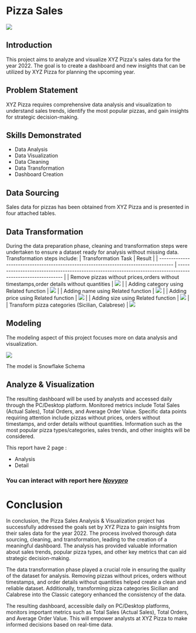 # Pizza Sales

![](pizza_hero.png)

## Introduction
This project aims to analyze and visualize XYZ Pizza's sales data for the year 2022. The goal is to create a dashboard and new insights that can be utilized by XYZ Pizza for planning the upcoming year.

## Problem Statement
XYZ Pizza requires comprehensive data analysis and visualization to understand sales trends, identify the most popular pizzas, and gain insights for strategic decision-making.

## Skills Demonstrated
- Data Analysis
- Data Visualization
- Data Cleaning
- Data Transformation
- Dashboard Creation

## Data Sourcing
Sales data for pizzas has been obtained from XYZ Pizza and is presented in four attached tables.

## Data Transformation
During the data preparation phase, cleaning and transformation steps were undertaken to ensure a dataset ready for analysis without missing data. Transformation steps include:
| Transformation Task                                                                  | Result                                                                                                      |
| ------------------------------------------------------------------------------------ | ----------------------------------------------------------------------------------------------------------- |
| Remove pizzas without prices,orders without timestamps,order details without quantities                 | ![](remove.png)                                                               |
| Adding category using Related function            | ![](path/to/image2.png)                                                               |
| Adding name using Related function        | ![](related_name.png)                                                               |
| Adding price using Related function        | ![](related_price.png)                                                               |
| Adding size using Related function          | ![](related_size.png)                                                               |
| Transform pizza categories (Sicilian, Calabrese) | ![](change_category.png)

## Modeling
The modeling aspect of this project focuses more on data analysis and visualization.

![](relationship_table.png)

The model is Snowflake Schema

## Analyze & Visualization
The resulting dashboard will be used by analysts and accessed daily through the PC/Desktop platform. Monitored metrics include Total Sales (Actual Sales), Total Orders, and Average Order Value. Specific data points requiring attention include pizzas without prices, orders without timestamps, and order details without quantities. Information such as the most popular pizza types/categories, sales trends, and other insights will be considered.

This report have 2 page :
- Analysis
- Detail

### You can interact with report here _[Novypro](https://www.novypro.com/project/pizza-sales-15)_

# Conclusion

In conclusion, the Pizza Sales Analysis & Visualization project has successfully addressed the goals set by XYZ Pizza to gain insights from their sales data for the year 2022. The process involved thorough data sourcing, cleaning, and transformation, leading to the creation of a meaningful dashboard. The analysis has provided valuable information about sales trends, popular pizza types, and other key metrics that can aid strategic decision-making.

The data transformation phase played a crucial role in ensuring the quality of the dataset for analysis. Removing pizzas without prices, orders without timestamps, and order details without quantities helped create a clean and reliable dataset. Additionally, transforming pizza categories Sicilian and Calabrese into the Classic category enhanced the consistency of the data.

The resulting dashboard, accessible daily on PC/Desktop platforms, monitors important metrics such as Total Sales (Actual Sales), Total Orders, and Average Order Value. This will empower analysts at XYZ Pizza to make informed decisions based on real-time data.
